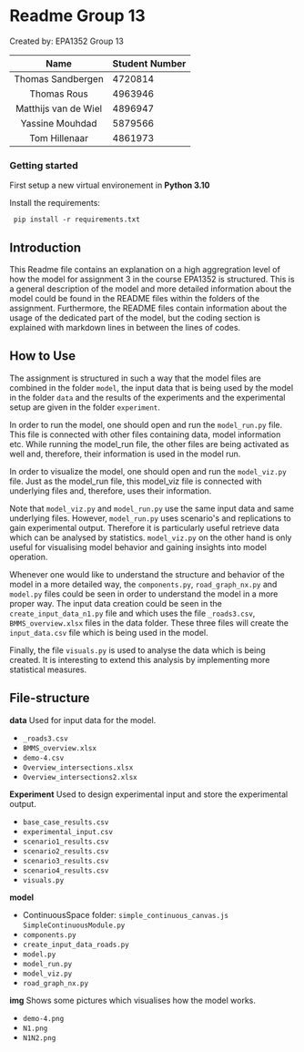 # Readme Group 13

Created by: EPA1352 Group 13 

| Name    | Student Number |
|:-------:|:--------|
| Thomas Sandbergen  | 4720814 | 
| Thomas Rous | 4963946 |
| Matthijs van de Wiel | 4896947 |
| Yassine Mouhdad | 5879566 |
| Tom Hillenaar | 4861973 |

### Getting started

First setup a new virtual environement in **Python 3.10**

Install the requirements:

`````shell
 pip install -r requirements.txt 
`````


## Introduction

This Readme file contains an explanation on a high aggregration level  of how the model for assignment 
3 in the course EPA1352 is structured. This is a general description of the model and more detailed information about 
the model could be found in the README files within the folders of the assignment. Furthermore, the README files contain 
information about the usage of the dedicated part of the model, 
but the coding section is explained with markdown lines in between the lines of codes.

## How to Use
The assignment is structured in such a way that the model files are combined in the folder `model`, 
the input data that is being used by the model in the folder `data` and the results of the experiments and the
experimental setup are given in the folder `experiment`. 

In order to run the model, one should open and run the `model_run.py` file. This file is connected with other 
files containing data, model information etc. While running the model_run file, the other files are being activated 
as well and, therefore, their information is used in the model run. 

In order to visualize the model, one should open and  run the `model_viz.py` file. Just as the model_run file, 
this model_viz file is connected with underlying files and, therefore, uses their information. 

Note that `model_viz.py` and `model_run.py` use the same input data and same underlying files. However, `model_run.py` 
uses scenario's and replications to gain experimental output. Therefore it is particularly useful retrieve data 
which can be analysed by statistics. `model_viz.py` on the other hand is only useful for visualising model behavior
and gaining insights into model operation.

Whenever one would like to understand the structure and behavior of the model in a more detailed way, 
the `components.py`, `road_graph_nx.py` and `model.py` files could be seen in order to understand the model in a 
more proper way. 
The input data creation could be seen in the `create_input_data_n1.py` file and which uses the file `_roads3.csv`, 
`BMMS_overview.xlsx` files in the data folder. 
These three files will create the `input_data.csv` file which is being used in the model. 

Finally, the file `visuals.py` is used to analyse the data which is being created. It is interesting to 
extend this analysis by implementing more statistical measures.

## File-structure

**data**
Used for input data for the model.
- `_roads3.csv`
- `BMMS_overview.xlsx`
- `demo-4.csv`
- `Overview_intersections.xlsx`
- `Overview_intersections2.xlsx`

**Experiment** 
Used to design experimental input and store the experimental output.
- `base_case_results.csv`
- `experimental_input.csv`
- `scenario1_results.csv`
- `scenario2_results.csv`
- `scenario3_results.csv`
- `scenario4_results.csv`
- `visuals.py`

**model**
- ContinuousSpace folder: `simple_continuous_canvas.js` `SimpleContinuousModule.py`
- `components.py`
- `create_input_data_roads.py`
- `model.py`
- `model_run.py`
- `model_viz.py`
- `road_graph_nx.py`

**img**
Shows some pictures which visualises how the model works.
- `demo-4.png`
- `N1.png`
- `N1N2.png`
